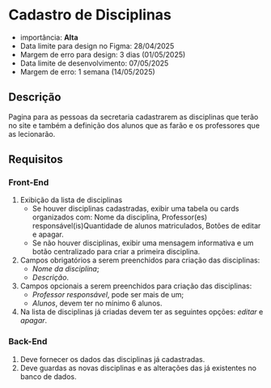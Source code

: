 # Cadastro de Disciplinas

- importância: **Alta**
- Data limite para design no Figma: 28/04/2025
- Margem de erro para design: 3 dias (01/05/2025)
- Data limite de desenvolvimento: 07/05/2025
- Margem de erro: 1 semana (14/05/2025)


## Descrição

Pagina para as pessoas da secretaria cadastrarem as disciplinas que terão no site e também a definição dos alunos que as farão e os professores que as lecionarão.

## Requisitos

### Front-End

1. Exibição da lista de disciplinas
   - Se houver disciplinas cadastradas, exibir uma tabela ou cards organizados com: Nome da disciplina, Professor(es) responsável(is)Quantidade de alunos matriculados, Botões de editar e apagar.
   - Se não houver disciplinas, exibir uma mensagem informativa e um botão centralizado para criar a primeira disciplina.
2. Campos obrigatórios a serem preenchidos para criação das disciplinas: 
   - *Nome da disciplina*;
   - *Descrição*.
3. Campos opcionais a serem preenchidos para criação das disciplinas: 
   - *Professor responsável*, pode ser mais de um;
   - *Alunos*, devem ter no mínimo 6 alunos.
4. Na lista de disciplinas já criadas devem ter as seguintes opções: *editar* e *apagar*.

### Back-End

1. Deve fornecer os dados das disciplinas já cadastradas.
2. Deve guardas as novas disciplinas e as alterações das já existentes no banco de dados.

